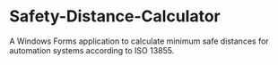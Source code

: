 # Safety-Distance-Calculator
A Windows Forms application to calculate minimum safe distances for automation systems according to ISO 13855.
